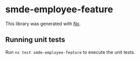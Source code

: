 # smde-employee-feature

This library was generated with [Nx](https://nx.dev).

## Running unit tests

Run `nx test smde-employee-feature` to execute the unit tests.
